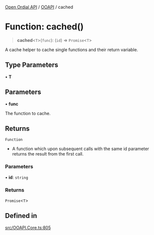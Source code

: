 [Open Ordial API](../../README.md) / [OOAPI](../README.md) / cached

# Function: cached()

> **cached**\<`T`\>(`func`): (`id`) => `Promise`\<`T`\>

A cache helper to cache single functions and their return variable.

## Type Parameters

• **T**

## Parameters

• **func**

The function to cache.

## Returns

`Function`

- A function which upon subsequent calls with the same id parameter returns the result from the first call.

### Parameters

• **id**: `string`

### Returns

`Promise`\<`T`\>

## Defined in

[src/OOAPI.Core.ts:805](https://github.com/open-ordinal/open-ordinal-api/blob/727b99edb71d9e2feb76fbc2eae8d4b22e6a8312/src/OOAPI.Core.ts#L805)
